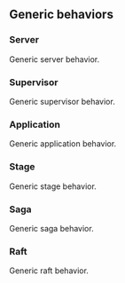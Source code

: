 
## Generic behaviors ##

### Server
  Generic server behavior.

### Supervisor
  Generic supervisor behavior.

### Application
  Generic application behavior.

### Stage
  Generic stage behavior.

### Saga
  Generic saga behavior.

### Raft
  Generic raft behavior.
